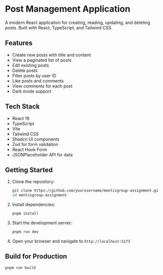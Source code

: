 # Post Management Application

A modern React application for creating, reading, updating, and deleting posts. Built with React, TypeScript, and Tailwind CSS.

## Features

- Create new posts with title and content
- View a paginated list of posts
- Edit existing posts
- Delete posts
- Filter posts by user ID
- Like posts and comments
- View comments for each post
- Dark mode support

## Tech Stack

- React 19
- TypeScript
- Vite
- Tailwind CSS
- Shadcn UI components
- Zod for form validation
- React Hook Form
- JSONPlaceholder API for data

## Getting Started

1. Clone the repository:

   ```bash
   git clone https://github.com/yourusername/mentisgroup-assignment.git
   cd mentisgroup-assignment
   ```

2. Install dependencies:

   ```bash
   pnpm install
   ```

3. Start the development server:

   ```bash
   pnpm run dev
   ```

4. Open your browser and navigate to `http://localhost:5173`

## Build for Production

```bash
pnpm run build
```
